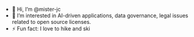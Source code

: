 - 👋 Hi, I’m @mister-jc
- 👀 I’m interested in AI-driven applications, data governance, legal issues related to open source licenses.
- ⚡ Fun fact: I love to hike and ski

<!---
mister-jc/mister-jc is a ✨ special ✨ repository because its `README.md` (this file) appears on your GitHub profile.
You can click the Preview link to take a look at your changes.
--->
